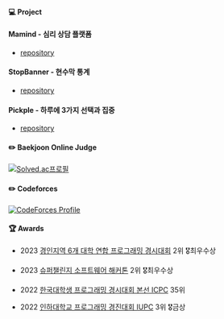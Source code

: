<h4> 💻 Project </h4>

<h4> Mamind - 심리 상담 플랫폼 </h4>

- [repository](https://github.com/pseong/mamindBackSpring)

<h4> StopBanner - 현수막 통계 </h4>

- [repository](https://github.com/pseong/stop-banner-backend)

<h4> Pickple - 하루에 3가지 선택과 집중 </h4>

- [repository](https://github.com/pseong/pick-three-backend)

<h4> ✏️ Baekjoon Online Judge </h4>
  
[![Solved.ac프로필](http://mazassumnida.wtf/api/v2/generate_badge?boj=pseong)](https://solved.ac/pseong)
<h4> ✏️ Codeforces </h4>
  
[![CodeForces Profile](https://cf.leed.at?id=pseong)](https://codeforces.com/profile/pseong)
<h4> 🏆 Awards </h4>

- 2023 <a href="https://github.com/pseong/pseong/blob/main/images/2022%EA%B2%BD%EC%9D%B8%EC%A7%80%EC%97%AD6%EA%B0%9C%EB%8C%80%ED%95%99%EC%97%B0%ED%95%A9%ED%94%84%EB%A1%9C%EA%B7%B8%EB%9E%98%EB%B0%8D%EA%B2%BD%EC%8B%9C%EB%8C%80%ED%9A%8C.jpg?raw=true">경인지역 6개 대학 연합 프로그래밍 경시대회</a> 2위 🎖️최우수상

- 2023 <a href="https://github.com/pseong/pseong/blob/main/images/2023%EC%8A%88%ED%8D%BC%EC%B1%8C%EB%A6%B0%EC%A7%80%EC%86%8C%ED%94%84%ED%8A%B8%EC%9B%A8%EC%96%B4%ED%95%B4%EC%BB%A4%ED%86%A4.jpg?raw=true">슈퍼챌린지 소프트웨어 해커톤</a> 2위 🎖️최우수상
  
- 2022 <a href="https://github.com/pseong/pseong/blob/main/images/2022%ED%95%9C%EA%B5%AD%EB%8C%80%ED%95%99%EC%83%9D%ED%94%84%EB%A1%9C%EA%B7%B8%EB%9E%98%EB%B0%8D%EA%B2%BD%EC%8B%9C%EB%8C%80%ED%9A%8C.jpg?raw=true">한국대학생 프로그래밍 경시대회 본선 ICPC</a> 35위
  
- 2022 <a href="https://github.com/pseong/pseong/blob/main/images/2022%EC%9D%B8%ED%95%98%EB%8C%80%ED%95%99%EA%B5%90%ED%94%84%EB%A1%9C%EA%B7%B8%EB%9E%98%EB%B0%8D%EA%B2%BD%EC%A7%84%EB%8C%80%ED%9A%8C.jpg?raw=true">인하대학교 프로그래밍 경진대회 IUPC</a> 3위 🎖️금상
